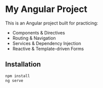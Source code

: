 # My Angular Project

This is an Angular project built for practicing:
- Components & Directives
- Routing & Navigation
- Services & Dependency Injection
- Reactive & Template-driven Forms

## Installation
```bash
npm install
ng serve
